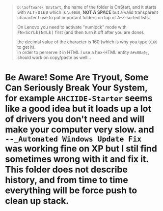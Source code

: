 <blockquote>
<code>D:\Software\&#x00a0;OnStart</code>,  
the name of the folder is OnStart, and it starts with <kbd>ALT</kbd>+<kbd>0160</kbd> which is <code>\u00A0</code>,  
<strong>NOT A SPACE</strong> but a valid transparent character I use to put important folders on top of A-Z-sorted lists.  

On Lenovo you need to activate "numlock" mode with <kbd>FN</kbd>+<kbd>ScrLk(NmLk)</kbd> first (and then turn it off after you are done).  

the decimal value of the character is 160 (which is why you type <code>0160</code> to get it).  
in order to perserve it in HTML I use a hex-HTML entity <code>&amp;#x00a0;</code>,  
should work on copy/paste as well...
</blockquote>

<h1>Be Aware! Some Are Tryout, Some Can Seriously Break Your System, for example <code>AHCIIDE-Starter</code> seems like a good idea but it loads up a lot of drivers you don't need and will make your computer very slow. and <code>--_Automated Windows Update Fix</code> was working fine on XP but I stil find sometimes wrong with it and fix it. This folder does not describe history, and from time to time everything will be force push to clean up stack.</h1>